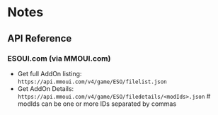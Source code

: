 # Notes

## API Reference

### ESOUI.com (via MMOUI.com)

- Get full AddOn listing: `https://api.mmoui.com/v4/game/ESO/filelist.json`
- Get AddOn Details:  `https://api.mmoui.com/v4/game/ESO/filedetails/<modIds>.json` # modIds can be one or more IDs separated by commas
